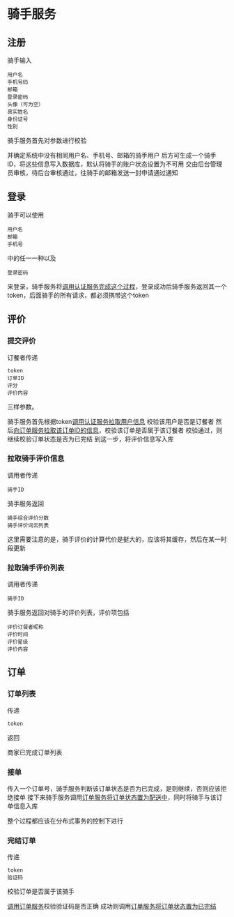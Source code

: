 # 骑手服务

## 注册

骑手输入

```
用户名
手机号码
邮箱
登录密码
头像（可为空）
真实姓名
身份证号
性别
```

骑手服务首先对参数进行校验

并确定系统中没有相同用户名、手机号、邮箱的骑手用户
后方可生成一个骑手ID，将这些信息写入数据库，默认将骑手的账户状态设置为不可用
交由后台管理员审核，待后台审核通过，往骑手的邮箱发送一封申请通过通知

## 登录

骑手可以使用

```
用户名
邮箱
手机号
```

中的任一一种以及

```
登录密码
```

来登录，骑手服务将[调用认证服务完成这个过程](./../基础设施服务群设计.md#认证)，登录成功后骑手服务返回其一个token，后面骑手的所有请求，都必须携带这个token

## 评价

### 提交评价

订餐者传递

```
token
订单ID
评分
评价内容
```

三样参数。

骑手服务首先根据token[调用认证服务拉取用户信息](./../基础设施服务群设计.md#认证)
校验该用户是否是订餐者
然后[向订单服务拉取该订单ID的信息](./订单服务设计.md#拉取订单信息)，校验该订单是否属于该订餐者
校验通过，则继续校验订单状态是否为已完结
到这一步，将评价信息写入库

### 拉取骑手评价信息

调用者传递

```
骑手ID
```

骑手服务返回

```
骑手综合评价分数
骑手评价词云列表
```

这里需要注意的是，骑手评价的计算代价是挺大的，应该将其缓存，然后在某一时段更新

### 拉取骑手评价列表

调用者传递

```
骑手ID
```

骑手服务返回对骑手的评价列表，评价项包括

```
评价订餐者昵称
评价时间
评价星级
评价内容
```

## 订单

### 订单列表

传递

```
token
```

返回

商家已完成订单列表

### 接单

传入一个订单号，骑手服务判断该订单状态是否为已完成，是则继续，否则应该拒绝接单
接下来骑手服务调用[订单服务将订单状态置为配送中](./订单服务设计.md#设置订单状态)，同时将骑手与该订单信息入库

整个过程都应该在分布式事务的控制下进行

### 完结订单

传递

```
token
验证码
```

校验订单是否属于该骑手

[调用订单服务](./订单服务设计.md#获取验证码)校验验证码是否正确
成功则调用[订单服务将订单状态置为已完结](./订单服务设计.md#设置订单状态)